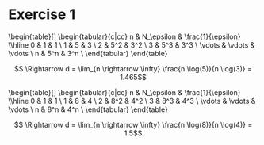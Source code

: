 # Exercise 1

\begin{table}[]
\begin{tabular}{c|cc}
  n & N_\epsilon & \frac{1}{\epsilon} \\\hline
  0 & 1 & 1 \\
  1 & 5 & 3 \\
  2 & 5^2 & 3^2 \\
  3 & 5^3 & 3^3 \\
  \vdots & \vdots & \vdots \\
  n & 5^n & 3^n \\
\end{tabular}
\end{table}

$$ \Rightarrow d = \lim_{n \rightarrow \infty} \frac{n \log(5)}{n \log(3)} = 1.465$$

\begin{table}[]
\begin{tabular}{c|cc}
  n & N_\epsilon & \frac{1}{\epsilon} \\\hline
  0 & 1 & 1 \\
  1 & 8 & 4 \\
  2 & 8^2 & 4^2 \\
  3 & 8^3 & 4^3 \\
  \vdots & \vdots & \vdots \\
  n & 8^n & 4^n \\
\end{tabular}
\end{table}

$$ \Rightarrow d = \lim_{n \rightarrow \infty} \frac{n \log(8)}{n \log(4)} = 1.5$$
